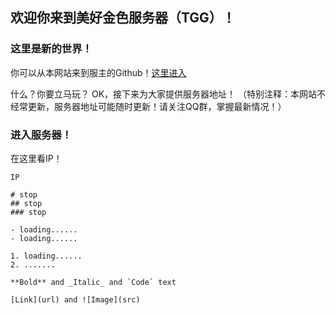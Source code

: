 ## 欢迎你来到美好金色服务器（TGG）！

### 这里是新的世界！
你可以从本网站来到服主的Github！[这里进入](https://github.com/fengyingzhishang)

什么？你要立马玩？
OK，接下来为大家提供服务器地址！
（特别注释：本网站不经常更新，服务器地址可能随时更新！请关注QQ群，掌握最新情况！）

### 进入服务器！

在这里看IP！

```
IP

# stop
## stop
### stop

- loading......
- loading......

1. loading......
2. .......

**Bold** and _Italic_ and `Code` text

[Link](url) and ![Image](src)
